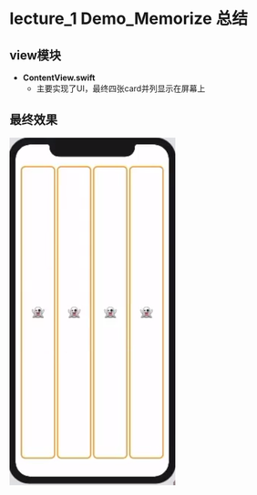 # lecture_1 Demo_Memorize 总结
## view模块
- **ContentView.swift**  
    - 主要实现了UI，最终四张card并列显示在屏幕上

## 最终效果
![](./MyDemo_1效果图.png)

